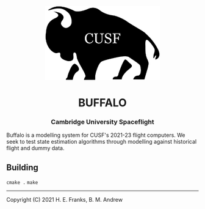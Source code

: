 <p align="center">
	<img width="300px" src="res/buffalo.png">
	<h1 align="center">BUFFALO</h1>
	<h3 align="center">Cambridge University Spaceflight</h3>
</p>

Buffalo is a modelling system for CUSF's 2021-23 flight computers. We seek to
test state estimation algorithms through modelling against historical flight
and dummy data.

## Building

`cmake .`
`make`

---
Copyright (C) 2021 H. E. Franks, B. M. Andrew

